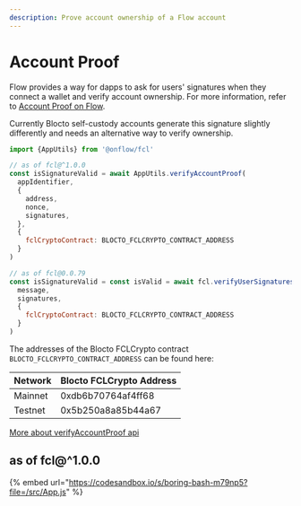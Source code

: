```yaml
---
description: Prove account ownership of a Flow account
---
```


# Account Proof

Flow provides a way for dapps to ask for users' signatures when they connect a wallet and verify account ownership. For more information, refer to [Account Proof on Flow](https://docs.onflow.org/fcl/reference/proving-authentication/).

Currently Blocto self-custody accounts generate this signature slightly differently and needs an alternative way to verify ownership.

```javascript
import {AppUtils} from '@onflow/fcl'

// as of fcl@^1.0.0
const isSignatureValid = await AppUtils.verifyAccountProof(
  appIdentifier,
  {
    address,
    nonce,
    signatures,
  },
  {
    fclCryptoContract: BLOCTO_FCLCRYPTO_CONTRACT_ADDRESS
  }
)

// as of fcl@0.0.79
const isSignatureValid = const isValid = await fcl.verifyUserSignatures(
  message,
  signatures,
  {
    fclCryptoContract: BLOCTO_FCLCRYPTO_CONTRACT_ADDRESS
  }
)
```

The addresses of the Blocto FCLCrypto contract `BLOCTO_FCLCRYPTO_CONTRACT_ADDRESS` can be found here:

| Network | Blocto FCLCrypto Address |
| ------- | ------------------------ |
| Mainnet | 0xdb6b70764af4ff68       |
| Testnet | 0x5b250a8a85b44a67       |

[More about verifyAccountProof api](https://github.com/onflow/fcl-js/blob/master/docs/reference/proving-authentication.mdx) 
## as of fcl@^1.0.0

{% embed url="https://codesandbox.io/s/boring-bash-m79np5?file=/src/App.js" %}
